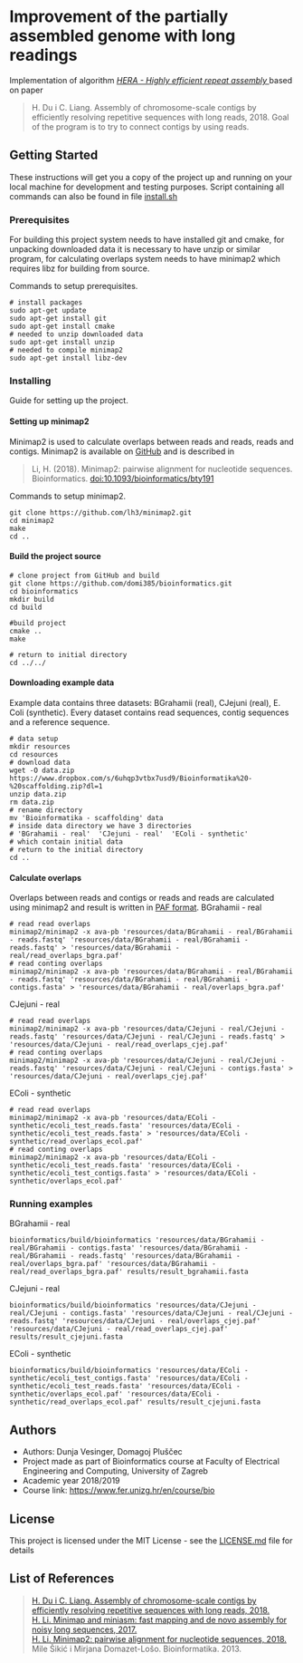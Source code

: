 # Improvement of the partially assembled genome with long readings

Implementation of algorithm *[HERA - Highly efficient repeat assembly ][hera]* based on paper 
> H. Du i C. Liang. Assembly of chromosome-scale contigs by efficiently resolving repetitive sequences with long reads, 2018.
Goal of the program is to try to connect contigs by using reads.

## Getting Started 

These instructions will get you a copy of the project up and running on your local machine for development and testing purposes.
Script containing all commands can also be found in file [install.sh](install.sh)

### Prerequisites

For building this project system needs to have installed git and cmake, for unpacking downloaded data it is necessary to have unzip or similar program, for calculating overlaps system needs to have minimap2 which requires libz for building from source. 

Commands to setup prerequisites.
```
# install packages
sudo apt-get update
sudo apt-get install git
sudo apt-get install cmake
# needed to unzip downloaded data
sudo apt-get install unzip 
# needed to compile minimap2
sudo apt-get install libz-dev
```

### Installing

Guide for setting up the project. 

#### Setting up minimap2

Minimap2 is used to calculate overlaps between reads and reads, reads and contigs. Minimap2 is available on [GitHub](https://github.com/lh3/minimap2) and is described in 
> Li, H. (2018). Minimap2: pairwise alignment for nucleotide sequences.
> Bioinformatics. [doi:10.1093/bioinformatics/bty191][doi]

Commands to setup minimap2.
```
git clone https://github.com/lh3/minimap2.git
cd minimap2
make
cd ..
```

#### Build the project source

```
# clone project from GitHub and build
git clone https://github.com/domi385/bioinformatics.git
cd bioinformatics
mkdir build
cd build

#build project
cmake ..
make

# return to initial directory
cd ../../
```

#### Downloading example data

Example data contains three datasets: BGrahamii (real), CJejuni (real), E. Coli (synthetic). Every dataset contains read sequences, contig sequences and a reference sequence.
```
# data setup
mkdir resources
cd resources
# download data
wget -O data.zip https://www.dropbox.com/s/6uhqp3vtbx7usd9/Bioinformatika%20-%20scaffolding.zip?dl=1
unzip data.zip
rm data.zip
# rename directory
mv 'Bioinformatika - scaffolding' data
# inside data directory we have 3 directories 
# 'BGrahamii - real'  'CJejuni - real'  'EColi - synthetic'
# which contain initial data
# return to the initial directory
cd ..
```

#### Calculate overlaps

Overlaps between reads and contigs or reads and reads are calculated using minimap2 and result is written in [PAF format][paf]. 
BGrahamii - real
```
# read read overlaps
minimap2/minimap2 -x ava-pb 'resources/data/BGrahamii - real/BGrahamii - reads.fastq' 'resources/data/BGrahamii - real/BGrahamii - reads.fastq' > 'resources/data/BGrahamii - real/read_overlaps_bgra.paf'
# read conting overlaps
minimap2/minimap2 -x ava-pb 'resources/data/BGrahamii - real/BGrahamii - reads.fastq' 'resources/data/BGrahamii - real/BGrahamii - contigs.fasta' > 'resources/data/BGrahamii - real/overlaps_bgra.paf'
```
CJejuni - real
```
# read read overlaps
minimap2/minimap2 -x ava-pb 'resources/data/CJejuni - real/CJejuni - reads.fastq' 'resources/data/CJejuni - real/CJejuni - reads.fastq' > 'resources/data/CJejuni - real/read_overlaps_cjej.paf'
# read conting overlaps
minimap2/minimap2 -x ava-pb 'resources/data/CJejuni - real/CJejuni - reads.fastq' 'resources/data/CJejuni - real/CJejuni - contigs.fasta' > 'resources/data/CJejuni - real/overlaps_cjej.paf'
```
EColi - synthetic
```
# read read overlaps
minimap2/minimap2 -x ava-pb 'resources/data/EColi - synthetic/ecoli_test_reads.fasta' 'resources/data/EColi - synthetic/ecoli_test_reads.fasta' > 'resources/data/EColi - synthetic/read_overlaps_ecol.paf'
# read conting overlaps
minimap2/minimap2 -x ava-pb 'resources/data/EColi - synthetic/ecoli_test_reads.fasta' 'resources/data/EColi - synthetic/ecoli_test_contigs.fasta' > 'resources/data/EColi - synthetic/overlaps_ecol.paf'
```

### Running examples

BGrahamii - real
```
bioinformatics/build/bioinformatics 'resources/data/BGrahamii - real/BGrahamii - contigs.fasta' 'resources/data/BGrahamii - real/BGrahamii - reads.fastq' 'resources/data/BGrahamii - real/overlaps_bgra.paf' 'resources/data/BGrahamii - real/read_overlaps_bgra.paf' results/result_bgrahamii.fasta
```
CJejuni - real
```
bioinformatics/build/bioinformatics 'resources/data/CJejuni - real/CJejuni - contigs.fasta' 'resources/data/CJejuni - real/CJejuni - reads.fastq' 'resources/data/CJejuni - real/overlaps_cjej.paf' 'resources/data/CJejuni - real/read_overlaps_cjej.paf' results/result_cjejuni.fasta
```
EColi - synthetic
```
bioinformatics/build/bioinformatics 'resources/data/EColi - synthetic/ecoli_test_contigs.fasta' 'resources/data/EColi - synthetic/ecoli_test_reads.fasta' 'resources/data/EColi - synthetic/overlaps_ecol.paf' 'resources/data/EColi - synthetic/read_overlaps_ecol.paf' results/result_cjejuni.fasta
```

## Authors

* Authors: Dunja Vesinger, Domagoj Pluščec  
* Project made as part of Bioinformatics course at Faculty of Electrical Engineering and Computing, University of Zagreb  
* Academic year 2018/2019  
* Course link: https://www.fer.unizg.hr/en/course/bio  

## License

This project is licensed under the MIT License - see the [LICENSE.md](LICENSE.md) file for details

## List of References
> [H. Du i C. Liang. Assembly of chromosome-scale contigs by efficiently resolving repetitive sequences with long reads, 2018.][hera]  
> [H. Li. Minimap and miniasm: fast mapping and de novo assembly for noisy long sequences, 2017.][minimap2]  
> [H. Li. Minimap2: pairwise alignment for nucleotide sequences, 2018.][doi]  
> Mile Šikić i Mirjana Domazet-Lošo. Bioinformatika. 2013.  

[doi]: https://doi.org/10.1093/bioinformatics/bty191
[paf]: https://github.com/lh3/miniasm/blob/master/PAF.md
[minimap2]: https://arxiv.org/abs/1512.01801
[hera]: https://www.biorxiv.org/content/early/2018/06/13/345983